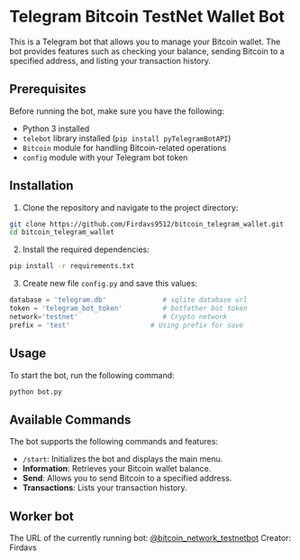 # Telegram Bitcoin TestNet Wallet Bot

This is a Telegram bot that allows you to manage your Bitcoin wallet. The bot provides features such as checking your balance, sending Bitcoin to a specified address, and listing your transaction history.

## Prerequisites

Before running the bot, make sure you have the following:

- Python 3 installed
- `telebot` library installed (`pip install pyTelegramBotAPI`)
- `Bitcoin` module for handling Bitcoin-related operations
- `config` module with your Telegram bot token

## Installation

1. Clone the repository and navigate to the project directory:

```bash
git clone https://github.com/Firdavs9512/bitcoin_telegram_wallet.git
cd bitcoin_telegram_wallet
```

2. Install the required dependencies:

```bash
pip install -r requirements.txt
```

3. Create new file `config.py` and save this values:
```python
database = 'telegram.db'              # sqlite database url
token = 'telegram_bot_token'          # botfather bot token
network='testnet'                     # Crypto network
prefix = 'test'                    # Using prefix for save
```

## Usage

To start the bot, run the following command:

```bash
python bot.py
```

## Available Commands

The bot supports the following commands and features:

- `/start`: Initializes the bot and displays the main menu.
- **Information**: Retrieves your Bitcoin wallet balance.
- **Send**: Allows you to send Bitcoin to a specified address.
- **Transactions**: Lists your transaction history.

## Worker bot

The URL of the currently running bot: [@bitcoin_network_testnetbot](https://t.me/bitcoin_network_testnetbot)
Creator: Firdavs
